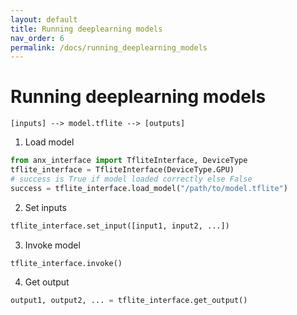```yaml
---
layout: default
title: Running deeplearning models
nav_order: 6
permalink: /docs/running_deeplearning_models
---
```


# Running deeplearning models

`[inputs] --> model.tflite --> [outputs]`

1. Load model
  ```python
  from anx_interface import TfliteInterface, DeviceType
  tflite_interface = TfliteInterface(DeviceType.GPU)
  # success is True if model loaded correctly else False
  success = tflite_interface.load_model("/path/to/model.tflite")
  ```
2. Set inputs
  ```python
  tflite_interface.set_input([input1, input2, ...])
  ```
3. Invoke model
  ```python
  tflite_interface.invoke()
  ```
4. Get output
  ```python
  output1, output2, ... = tflite_interface.get_output()
  ```
